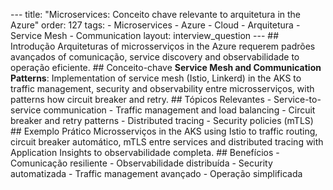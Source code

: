 --- title: "Microservices: Conceito chave relevante to arquitetura in the Azure" order: 127 tags: - Microservices - Azure - Cloud - Arquitetura - Service Mesh - Communication layout: interview_question --- ## Introdução Arquiteturas of microsserviços in the Azure requerem padrões avançados of comunicação, service discovery and observabilidade to operação eficiente. ## Conceito-chave **Service Mesh and Communication Patterns**: Implementation of service mesh (Istio, Linkerd) in the AKS to traffic management, security and observability entre microsserviços, with patterns how circuit breaker and retry. ## Tópicos Relevantes - Service-to-service communication - Traffic management and load balancing - Circuit breaker and retry patterns - Distributed tracing - Security policies (mTLS) ## Exemplo Prático Microsserviços in the AKS using Istio to traffic routing, circuit breaker automático, mTLS entre services and distributed tracing with Application Insights to observabilidade completa. ## Benefícios - Comunicação resiliente - Observabilidade distribuída - Security automatizada - Traffic management avançado - Operação simplificada